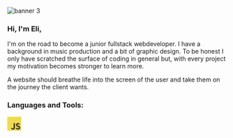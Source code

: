 ![banner 3](https://user-images.githubusercontent.com/95879803/180875492-63925b5a-0c12-4d8b-a913-d289f18a5d4c.jpeg)


### Hi, I'm Eli,

I'm on the road to become a junior fullstack webdeveloper. I have a background in music production and a bit of graphic design.
To be honest I only have scratched the surface of coding in general but, with every project my motivation becomes stronger to learn more.

A website should breathe life into the screen of the user and take them on the journey the client wants. 


### Languages and Tools:
<img height="32" width="32" src="https://raw.githubusercontent.com/github/explore/80688e429a7d4ef2fca1e82350fe8e3517d3494d/topics/javascript/javascript.png" />


<!--
**soneoso/soneoso** is a ✨ _special_ ✨ repository because its `README.md` (this file) appears on your GitHub profile.

Here are some ideas to get you started:

- 🔭 I’m currently working on ...
- 🌱 I’m currently learning ...
- 👯 I’m looking to collaborate on ...
- 🤔 I’m looking for help with ...
- 💬 Ask me about ...
- 📫 How to reach me: ...
- 😄 Pronouns: ...
- ⚡ Fun fact: ...
-->
